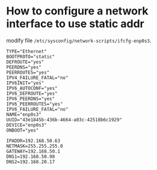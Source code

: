 # How to configure a network interface to use static addr

modify file `/etc/sysconfig/network-scripts/ifcfg-enp0s3`. 

```
TYPE="Ethernet"
BOOTPROTO="static"
DEFROUTE="yes"
PEERDNS="yes"
PEERROUTES="yes"
IPV4_FAILURE_FATAL="no"
IPV6INIT="yes"
IPV6_AUTOCONF="yes"
IPV6_DEFROUTE="yes"
IPV6_PEERDNS="yes"
IPV6_PEERROUTES="yes"
IPV6_FAILURE_FATAL="no"
NAME="enp0s3"
UUID="43e1845b-436b-4664-a03c-42518b6c1929"
DEVICE="enp0s3"
ONBOOT="yes"

IPADDR=192.168.50.63
NETMASK=255.255.255.0
GATEWAY=192.168.50.1
DNS1=192.168.50.98
DNS2=192.168.20.17
```
